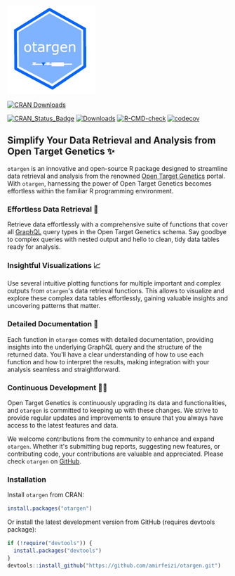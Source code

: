<p align="left">
  <img src="man/figures/logo.jpg" alt="otargen" width="200px">
</p>

[![CRAN Downloads](https://cranlogs.r-pkg.org/badges/otargen)](https://cran.r-project.org/otargen)


<!-- badges: start -->
[![CRAN_Status_Badge](https://www.r-pkg.org/badges/version/otargen?color=blue)](https://cran.r-project.org/web/packages/otargen)
[![Downloads](https://cranlogs.r-pkg.org/badges/otargen?color=blue)](https://cran.rstudio.com/package=otargen)
[![R-CMD-check](https://github.com/amirfeizi/otargen/workflows/R-CMD-check/badge.svg)](https://github.com/amirfeizi/otargen/actions)
[![codecov](https://github.com/amirfeizi/otargen//branch/main/graph/badge.svg)](https://codecov.io/gh/amirfeizi/otargen)
<!-- badges: end -->

## Simplify Your Data Retrieval and Analysis from Open Target Genetics ✨
`otargen` is an innovative and open-source R package designed to streamline data retrieval
and analysis from the renowned [Open Target Genetics](https://genetics.opentargets.org/) portal.
With `otargen`, harnessing the power of Open Target Genetics becomes effortless within the familiar R programming environment. 

### Effortless Data Retrieval 🚀

Retrieve data effortlessly with a comprehensive suite of functions that cover all
[GraphQL](https://api.genetics.opentargets.org/graphql/schema) query types in the Open Target Genetics schema. 
Say goodbye to complex queries with nested output and hello to clean, tidy data tables ready for analysis.

### Insightful Visualizations 📈

Use several intuitive plotting functions for multiple important and complex outputs from `otargen`'s
data retrieval functions. This allows to visualize and explore these complex data tables effortlessly,
gaining valuable insights and uncovering patterns that matter.

### Detailed Documentation 📖

Each function in `otargen` comes with detailed documentation, providing insights into the underlying GraphQL query
and the structure of the returned data. You'll have a clear understanding of how to use each function and how to
interpret the results, making integration with your analysis seamless and straightforward.

### Continuous Development 👨‍💻

Open Target Genetics is continuously upgrading its data and functionalities, and `otargen` is committed to keeping up
with these changes. We strive to provide regular updates and improvements to ensure that you always have access to
the latest features and data.

We welcome contributions from the community to enhance and expand `otargen`. Whether it's submitting bug reports,
suggesting new features, or contributing code, your contributions are valuable and appreciated.
Please check `otargen` on [GitHub](https://github.com/amirfeizi/otargen).

### Installation

Install `otargen` from CRAN:

```r
install.packages("otargen")
```



Or install the latest development version from GitHub (requires devtools package):

```r
if (!require("devtools")) {
  install.packages("devtools")
}
devtools::install_github("https://github.com/amirfeizi/otargen.git")
```

